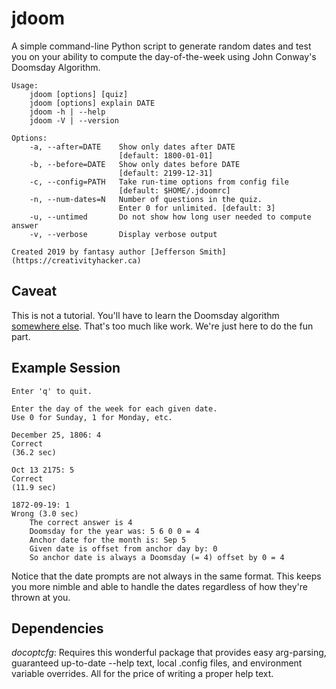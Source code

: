 # jdoom

A simple command-line Python script to generate random dates and test you on your ability to compute the day-of-the-week using John Conway's Doomsday Algorithm.

    Usage: 
        jdoom [options] [quiz]
        jdoom [options] explain DATE
        jdoom -h | --help
        jdoom -V | --version

    Options:
        -a, --after=DATE    Show only dates after DATE 
                            [default: 1800-01-01]
        -b, --before=DATE   Show only dates before DATE 
                            [default: 2199-12-31]
        -c, --config=PATH   Take run-time options from config file
                            [default: $HOME/.jdoomrc]
        -n, --num-dates=N   Number of questions in the quiz.
                            Enter 0 for unlimited. [default: 3]
        -u, --untimed       Do not show how long user needed to compute answer
        -v, --verbose       Display verbose output

    Created 2019 by fantasy author [Jefferson Smith](https://creativityhacker.ca)

## Caveat
This is not a tutorial. You'll have to learn the Doomsday algorithm [somewhere else](https://www.timeanddate.com/date/doomsday-weekday.html). That's too much like work. We're just here to do the fun part.

## Example Session
    Enter 'q' to quit.

    Enter the day of the week for each given date.
    Use 0 for Sunday, 1 for Monday, etc. 

    December 25, 1806: 4
    Correct
    (36.2 sec)

    Oct 13 2175: 5
    Correct
    (11.9 sec)

    1872-09-19: 1
    Wrong (3.0 sec)
        The correct answer is 4
        Doomsday for the year was: 5 6 0 0 = 4
        Anchor date for the month is: Sep 5
        Given date is offset from anchor day by: 0
        So anchor date is always a Doomsday (= 4) offset by 0 = 4

Notice that the date prompts are not always in the same format. This keeps you more nimble and able to handle the dates regardless of how they're thrown at you.

## Dependencies

*docoptcfg*: Requires this wonderful package that provides easy arg-parsing, guaranteed up-to-date --help text, local .config files, and environment variable overrides. All for the price of writing a proper help text.
